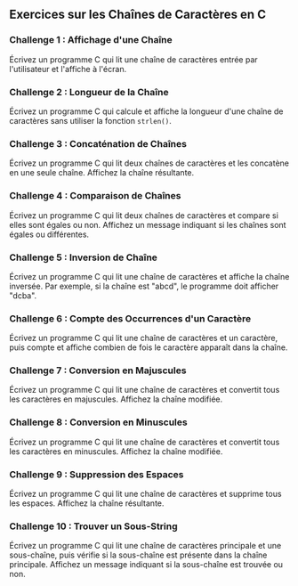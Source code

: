 ## Exercices sur les Chaînes de Caractères en C

### Challenge 1 : Affichage d'une Chaîne

Écrivez un programme C qui lit une chaîne de caractères entrée par l'utilisateur et l'affiche à l'écran.

### Challenge 2 : Longueur de la Chaîne

Écrivez un programme C qui calcule et affiche la longueur d'une chaîne de caractères sans utiliser la fonction `strlen()`.

### Challenge 3 : Concaténation de Chaînes

Écrivez un programme C qui lit deux chaînes de caractères et les concatène en une seule chaîne. Affichez la chaîne résultante.

### Challenge 4 : Comparaison de Chaînes

Écrivez un programme C qui lit deux chaînes de caractères et compare si elles sont égales ou non. Affichez un message indiquant si les chaînes sont égales ou différentes.

### Challenge 5 : Inversion de Chaîne

Écrivez un programme C qui lit une chaîne de caractères et affiche la chaîne inversée. Par exemple, si la chaîne est "abcd", le programme doit afficher "dcba".

### Challenge 6 : Compte des Occurrences d'un Caractère

Écrivez un programme C qui lit une chaîne de caractères et un caractère, puis compte et affiche combien de fois le caractère apparaît dans la chaîne.

### Challenge 7 : Conversion en Majuscules

Écrivez un programme C qui lit une chaîne de caractères et convertit tous les caractères en majuscules. Affichez la chaîne modifiée.

### Challenge 8 : Conversion en Minuscules

Écrivez un programme C qui lit une chaîne de caractères et convertit tous les caractères en minuscules. Affichez la chaîne modifiée.

### Challenge 9 : Suppression des Espaces

Écrivez un programme C qui lit une chaîne de caractères et supprime tous les espaces. Affichez la chaîne résultante.

### Challenge 10 : Trouver un Sous-String

Écrivez un programme C qui lit une chaîne de caractères principale et une sous-chaîne, puis vérifie si la sous-chaîne est présente dans la chaîne principale. Affichez un message indiquant si la sous-chaîne est trouvée ou non.
